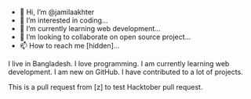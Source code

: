 - 👋 Hi, I’m @jamilaakhter
- 👀 I’m interested in coding...
- 🌱 I’m currently learning web development...
- 💞️ I’m looking to collaborate on open source project...
- 📫 How to reach me [hidden]...

I live in Bangladesh. I love programming. I am currently learning web development.
I am new on GitHub. I have contributed to a lot of projects.

This is a pull request from [z] to test Hacktober pull request.


<!---
jamilaakhter/jamilaakhter is a ✨ special ✨ repository because its `README.md` (this file) appears on your GitHub profile.
You can click the Preview link to take a look at your changes.
--->
